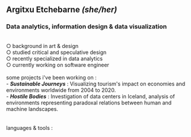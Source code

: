 ## Argitxu Etchebarne *(she/her)*
### Data analytics, information design & data visualization
<br/> ○ background in art & design
<br/> ○ studied critical and speculative design
<br/> ○ recently specialized in data analytics
<br/> ○ currently working on software engineer
<br/>
<br/>some projects i've been working on :
<br/> - ***Sustainable Journeys*** : Visualizing tourism's impact on economies and environments worldwide from 2004 to 2020.
<br/> - ***Hostile Bodies*** : Investigation of data centers in Iceland, analysis of environments representing paradoxal relations between human and machine landscapes. 
<br/>
<br/>
<br/>languages & tools : 
